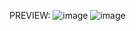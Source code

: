 PREVIEW:
![image](https://user-images.githubusercontent.com/108896308/181608917-aa911c31-051b-4d70-b7f0-5363daa085aa.png)
![image](https://user-images.githubusercontent.com/108896308/181608951-5b66e561-535c-4017-9910-b9a6b8bc344b.png)

